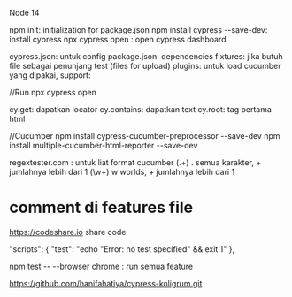 Node 14

npm init: initialization for package.json
npm install cypress --save-dev: install cypress
npx cypress open : open cypress dashboard


cypress.json: untuk config
package.json: dependencies
fixtures: jika butuh file sebagai penunjang test (files for upload)
plugins: untuk load cucumber yang dipakai, 
support: 

//Run
npx cypress open

cy.get: dapatkan locator
cy.contains: dapatkan text
cy.root: tag pertama html

//Cucumber
npm install cypress-cucumber-preprocessor --save-dev
npm install multiple-cucumber-html-reporter --save-dev


regextester.com : untuk liat format cucumber
(.+) . semua karakter, + jumlahnya lebih dari 1
(\w+) w worlds, + jumlahnya lebih dari 1
# comment di features file

https://codeshare.io
share code

  "scripts": {
      "test": "echo \"Error: no test specified\" && exit 1"
  },


npm test -- --browser chrome : run semua feature


https://github.com/hanifahatiya/cypress-koligrum.git


